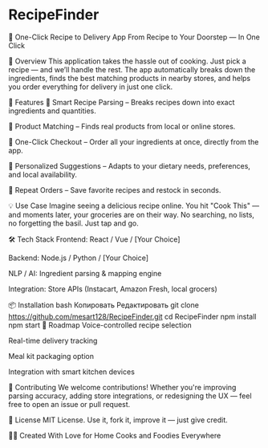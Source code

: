 # RecipeFinder
🥘 One-Click Recipe to Delivery App
From Recipe to Your Doorstep — In One Click

📌 Overview
This application takes the hassle out of cooking. Just pick a recipe — and we’ll handle the rest.
The app automatically breaks down the ingredients, finds the best matching products in nearby stores, and helps you order everything for delivery in just one click.

🚀 Features
📖 Smart Recipe Parsing – Breaks recipes down into exact ingredients and quantities.

🛒 Product Matching – Finds real products from local or online stores.

🚚 One-Click Checkout – Order all your ingredients at once, directly from the app.

🧠 Personalized Suggestions – Adapts to your dietary needs, preferences, and local availability.

🔁 Repeat Orders – Save favorite recipes and restock in seconds.

💡 Use Case
Imagine seeing a delicious recipe online.
You hit "Cook This" — and moments later, your groceries are on their way.
No searching, no lists, no forgetting the basil. Just tap and go.

🛠️ Tech Stack
Frontend: React / Vue / [Your Choice]

Backend: Node.js / Python / [Your Choice]

NLP / AI: Ingredient parsing & mapping engine

Integration: Store APIs (Instacart, Amazon Fresh, local grocers)

📦 Installation
bash
Копировать
Редактировать
git clone https://github.com/mesart128/RecipeFinder.git
cd RecipeFinder
npm install
npm start
📍 Roadmap
 Voice-controlled recipe selection

 Real-time delivery tracking

 Meal kit packaging option

 Integration with smart kitchen devices

🤝 Contributing
We welcome contributions! Whether you're improving parsing accuracy, adding store integrations, or redesigning the UX — feel free to open an issue or pull request.

📜 License
MIT License.
Use it, fork it, improve it — just give credit.

🧑‍🍳 Created With Love for Home Cooks and Foodies Everywhere